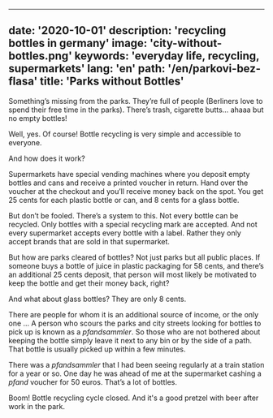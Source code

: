 ---
date: '2020-10-01'
description: 'recycling bottles in germany'
image: 'city-without-bottles.png'
keywords: 'everyday life, recycling, supermarkets'
lang: 'en'
path: '/en/parkovi-bez-flasa'
title: 'Parks without Bottles'
------
Something’s missing from the parks. They’re full of people (Berliners love to spend their free time in the parks). There’s trash, cigarette butts… ahaaa but no empty bottles!

Well, yes. Of course! Bottle recycling is very simple and accessible to everyone.

And how does it work?

Supermarkets have special vending machines where you deposit empty bottles and cans and receive a printed voucher in return. Hand over the voucher at the checkout and you’ll receive money back on the spot. You get 25 cents for each plastic bottle or can, and 8 cents for a glass bottle.

But don’t be fooled. There’s a system to this. Not every bottle can be recycled. Only bottles with a special recycling mark are accepted. And not every supermarket accepts every bottle with a label. Rather they only accept brands that are sold in that supermarket.

But how are parks cleared of bottles? Not just parks but all public places.
If someone buys a bottle of juice in plastic packaging for 58 cents, and there’s an additional 25 cents deposit, that person will most likely be motivated to keep the bottle and get their money back, right?

And what about glass bottles? They are only 8 cents.

There are people for whom it is an additional source of income, or the only one ...  A person who scours the parks and city streets looking for bottles to pick up is known as a <i>pfandsammler</i>.
So those who are not bothered about keeping the bottle simply leave it next to any bin or by the side of a path. That bottle is usually picked up within a few minutes.

There was a <i>pfandsammler</i> that I had been seeing regularly at a train station for a year or so. One day he was ahead of me at the supermarket cashing a <i>pfand</i> voucher for 50 euros. That’s a lot of bottles.

Boom!
Bottle recycling cycle closed.
And it's a good pretzel with beer after work in the park.
